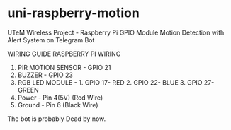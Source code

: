 # uni-raspberry-motion
UTeM Wireless Project - Raspberry Pi GPIO Module Motion Detection with Alert System on Telegram Bot

WIRING GUIDE
RASPBERRY PI WIRING

1. PIR MOTION SENSOR - GPIO 21
2. BUZZER            - GPIO 23
3. RGB LED MODULE    - 1. GPIO 17- RED
		    2. GPIO 22- BLUE
	            3. GPIO 27- GREEN
4. Power  - Pin 4(5V) (Red Wire)
5. Ground - Pin 6     (Black Wire)

The bot is probably Dead by now.

